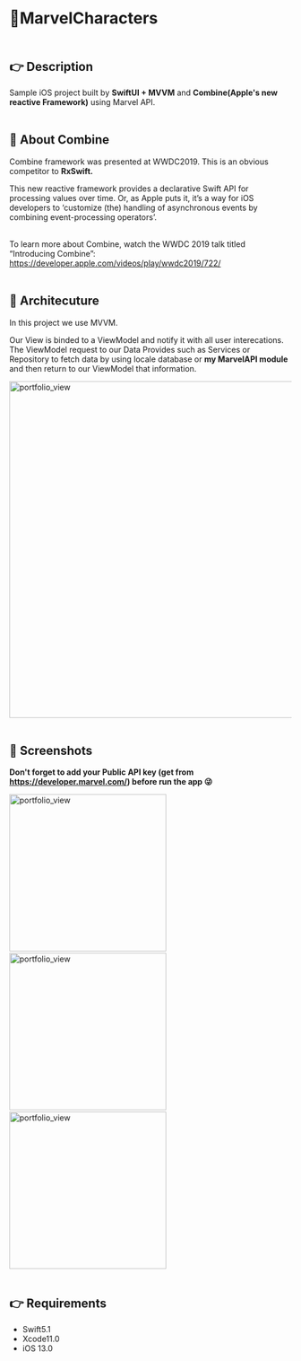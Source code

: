 # 🦸MarvelCharacters 

## <br /> 👉 Description
Sample iOS project built by <b>SwiftUI + MVVM</b> and <b>Combine(Apple's new reactive Framework)</b> using Marvel API.  <br /> <br />


## 🚀 About Combine  
Combine framework was presented at WWDC2019. This is an obvious competitor to <b>RxSwift.</b> <br /> 

This new reactive framework provides a declarative Swift API for processing values over time. Or, as Apple puts it, it’s a way for iOS developers to ‘customize (the) handling of asynchronous events by combining event-processing operators’.<br /> <br />

To learn more about Combine, watch the WWDC 2019 talk titled “Introducing Combine”: https://developer.apple.com/videos/play/wwdc2019/722/ <br /><br />

## 📖 Architecuture
In this project we use MVVM.

Our View is binded to a ViewModel and notify it with all user interecations. The ViewModel request to our Data Provides such as Services or Repository to fetch data by using locale database or <b> my MarvelAPI module </b> and then return to our ViewModel that information. 

<img width="600" alt="portfolio_view" src="https://1.bp.blogspot.com/-1pR5uwXSAXI/XsJA1_CIxFI/AAAAAAAAA_k/cNwNi4PoXNwpMj5dMceNPlVXDg-0nsfOQCLcBGAsYHQ/s1600/mvvm-with-swiftui-and-combine-61-638.jpg" ><br /><br />


## 📲 Screenshots

<b>Don't forget to add your Public API key (get from https://developer.marvel.com/) before run the app 😜</b>

<img width="280" alt="portfolio_view" src="https://1.bp.blogspot.com/-MmwItK_kRlY/XsJAz_XC0eI/AAAAAAAAA_g/BOVwcq2Q7P4RDlkmztZU1Ch3BluFkL3sgCLcBGAsYHQ/s1600/Simulator%2BScreen%2BShot%2B-%2BiPhone%2B8%2B-%2B2020-05-18%2Bat%2B10.43.17.png" >  &nbsp; &nbsp; <img width="280" alt="portfolio_view" src="https://1.bp.blogspot.com/-Bdcln8gPNnM/XsJAzIU3O1I/AAAAAAAAA_c/nO1Mt2N64TIwO-d7Vzyov3APH-fqryyBQCLcBGAsYHQ/s1600/Simulator%2BScreen%2BShot%2B-%2BiPhone%2B8%2B-%2B2020-05-18%2Bat%2B10.43.23.png" > &nbsp; &nbsp; <img width="280" alt="portfolio_view" src="https://1.bp.blogspot.com/-Hx2DgnqaHN0/XsJA3MRUFqI/AAAAAAAAA_o/H0AXYbhBim85BZP7a_mp9zI9DAxknTBhwCLcBGAsYHQ/s1600/Simulator%2BScreen%2BShot%2B-%2BiPhone%2B8%2B-%2B2020-05-18%2Bat%2B10.43.25.png" > <br /><br />


 
## 👉 Requirements

* Swift5.1 <br />
* Xcode11.0 <br />
* iOS 13.0 <br /><br /><br />

